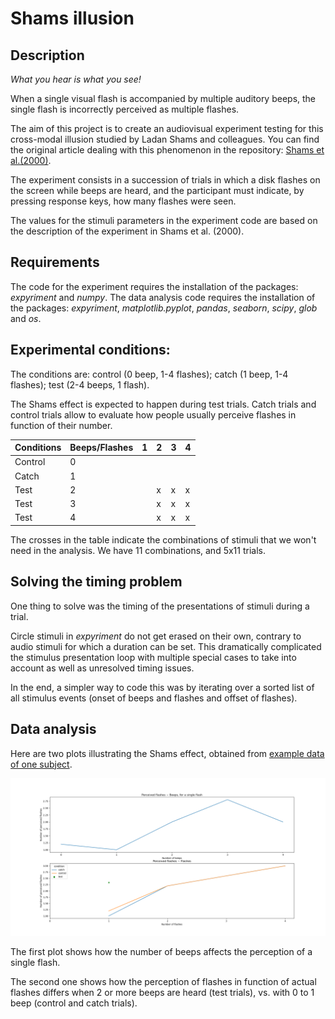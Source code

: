 # Shams illusion

## Description

*What you hear is what you see!*

When a single visual flash is accompanied by multiple auditory beeps, the single flash is incorrectly perceived as multiple flashes. 

The aim of this project is to create an audiovisual experiment testing for this cross-modal illusion studied by Ladan Shams and colleagues. You can find the original article dealing with this phenomenon in the repository: [Shams et al.(2000)](Shams_et_al_2000.pdf).

The experiment consists in a succession of trials in which a disk flashes on the screen while beeps are heard, and the participant must indicate, by pressing response keys, how many flashes were seen. 

The values for the stimuli parameters in the experiment code are based on the description of the experiment in Shams et al. (2000).

## Requirements 

The code for the experiment requires the installation of the packages: *expyriment* and *numpy*.
The data analysis code requires the installation of the packages: *expyriment*, *matplotlib.pyplot*, *pandas*, *seaborn*, *scipy*, *glob* and *os*.

## Experimental conditions:

The conditions are: control (0 beep, 1-4 flashes); catch (1 beep, 1-4 flashes); test (2-4 beeps, 1 flash).

The Shams effect is expected to happen during test trials. Catch trials and control trials allow to evaluate how people usually perceive flashes in function of their number. 

Conditions|Beeps/Flashes | 1 | 2 | 3 | 4 
--- | --- | --- | --- | --- | --- 
Control |0 | |||
Catch |1 | |||
Test|2 | |x|x|x
Test |3 | |x|x|x
Test |4 | |x|x|x

The crosses in the table indicate the combinations of stimuli that we won't need in the analysis. We have 11 combinations, and 5x11 trials.

## Solving the timing problem

One thing to solve was the timing of the presentations of stimuli during a trial. 

Circle stimuli in *expyriment* do not get erased on their own, contrary to audio stimuli for which a duration can be set. 
This dramatically complicated the stimulus presentation loop with multiple special cases to take into account as well as unresolved timing issues.

In the end, a simpler way to code this was by iterating over a sorted list of all stimulus events (onset of beeps and flashes and offset of flashes).


## Data analysis

Here are two plots illustrating the Shams effect, obtained from [example data of one subject](https://github.com/charlottedel/shamsillusion/blob/main/data/final_code_xpshams_pilot.xpd).

![Shams Plots](PROJ_plots.png)

The first plot shows how the number of beeps affects the perception of a single flash. 

The second one shows how the perception of flashes in function of actual flashes differs when 2 or more beeps are heard (test trials), vs. with 0 to 1 beep 
(control and catch trials). 
